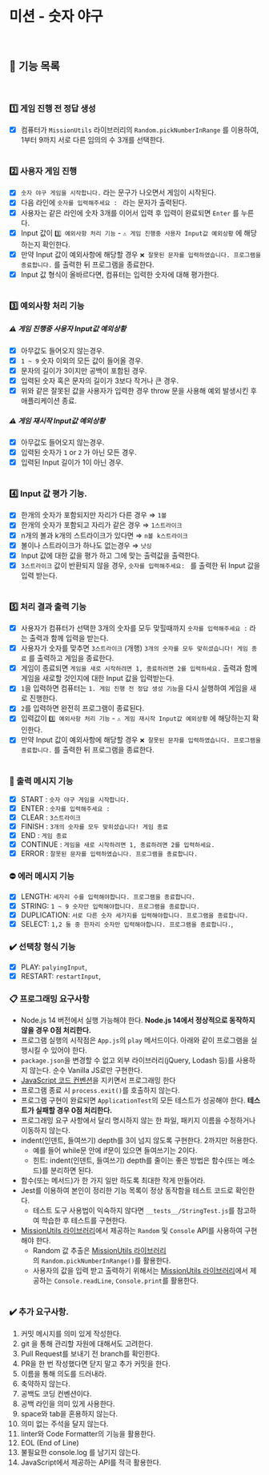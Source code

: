 # 미션 - 숫자 야구

<br>

## 📲 기능 목록

<br>

### 1️⃣ 게임 진행 전 정답 생성

- [x] 컴퓨터가 `MissionUtils` 라이브러리의 `Random.pickNumberInRange` 를 이용하여, 1부터 9까지 서로 다른 임의의 수 3개를 선택한다.<br>
      <br>

### 2️⃣ 사용자 게임 진행

- [x] `숫자 야구 게임을 시작합니다.` 라는 문구가 나오면서 게임이 시작된다. <br>
- [x] 다음 라인에 `숫자를 입력해주세요 : ` 라는 문자가 출력된다. <br>
- [x] 사용자는 같은 라인에 숫자 3개를 이어서 입력 후 입력이 완료되면 `Enter` 를 누른다. <br>
- [x] Input 값이 `3️⃣ 예외사항 처리 기능` - `⚠️ 게임 진행중 사용자 Input값 예외상황` 에 해당하는지 확인한다.
- [x] 만약 Input 값이 예외사항에 해당할 경우 `❌ 잘못된 문자를 입력하였습니다. 프로그램을 종료합니다.` 를 출력한 뒤 프로그램을 종료한다. <br>
- [x] Input 값 형식이 올바르다면, 컴퓨터는 입력한 숫자에 대해 평가한다. <br>
      <br>

### 3️⃣ 예외사항 처리 기능

##### ⚠️ 게임 진행중 사용자 Input값 예외상황

- [x] 아무값도 들어오지 않는경우.
- [x] `1 ~ 9` 숫자 이외의 모든 값이 들어올 경우.
- [x] 문자의 길이가 3이지만 공백이 포함된 경우.
- [x] 입력된 숫자 혹은 문자의 길이가 3보다 작거나 큰 경우.
- [x] 위와 같은 잘못된 값을 사용자가 입력한 경우 throw 문을 사용해 예외 발생시킨 후 애플리케이션 종료.

##### ⚠️ 게임 재시작 Input값 예외상황

- [x] 아무값도 들어오지 않는경우.
- [x] 입력된 숫자가 `1` or `2` 가 아닌 모든 경우.
- [x] 입력된 Input 길이가 1이 아닌 경우.<br>
      <br>

### 4️⃣ Input 값 평가 기능.

- [x] 한개의 숫자가 포함되지만 자리가 다른 경우 ⇒ `1볼`
- [x] 한개의 숫자가 포함되고 자리가 같은 경우 ⇒ `1스트라이크`
- [x] n개의 볼과 k개의 스트라이크가 있다면 ⇒ `n볼 k스트라이크`
- [x] 볼이나 스트라이크가 하나도 없는경우 ⇒ `낫싱`
- [x] Input 값에 대한 값을 평가 하고 그에 맞는 출력값을 출력한다.
- [x] `3스트라이크` 값이 반환되지 않을 경우, `숫자를 입력해주세요: ` 를 출력한 뒤 Input 값을 입력 받는다.<br>
      <br>

### 5️⃣ 처리 결과 출력 기능

- [x] 사용자가 컴퓨터가 선택한 3개의 숫자를 모두 맞힐때까지 `숫자를 입력해주세요 :` 라는 출력과 함께 입력을 받는다.
- [x] 사용자가 숫자를 맞추면 `3스트라이크` (개행) `3개의 숫자를 모두 맞히셨습니다! 게임 종료` 를 출력하고 게임을 종료한다.
- [x] 게임이 종료되면 `게임을 새로 시작하려면 1, 종료하려면 2를 입력하세요.` 출력과 함께 게임을 새로할 것인지에 대한 Input 값을 입력받는다.
- [x] `1`을 입력하면 컴퓨터는 `1. 게임 진행 전 정답 생성 기능`을 다시 실행하여 게임을 새로 진행한다.
- [x] `2`를 입력하면 완전히 프로그램이 종료된다.
- [x] 입력값이 `3️⃣ 예외사항 처리 기능` - `⚠️ 게임 재시작 Input값 예외상황` 에 해당하는지 확인한다.
- [x] 만약 Input 값이 예외사항에 해당할 경우 `❌ 잘못된 문자를 입력하였습니다. 프로그램을 종료합니다.` 를 출력한 뒤 프로그램을 종료한다. <br>
      <br>

### 📨 출력 메시지 기능

- [x] START : `숫자 야구 게임을 시작합니다.`
- [x] ENTER : `숫자를 입력해주세요 : `
- [x] CLEAR : `3스트라이크`
- [x] FINISH : `3개의 숫자를 모두 맞히셨습니다! 게임 종료`
- [x] END : `게임 종료`
- [x] CONTINUE : `게임을 새로 시작하려면 1, 종료하려면 2를 입력하세요.`
- [x] ERROR : `잘못된 문자를 입력하였습니다. 프로그램을 종료합니다.`<br>

### ⛔ 에러 메시지 기능

- [x] LENGTH: `세자리 수를 입력해야합니다. 프로그램을 종료합니다.`
- [x] STRING: `1 ~ 9 숫자만 입력해야합니다. 프로그램을 종료합니다.`
- [x] DUPLICATION: `서로 다른 숫자 세가지를 입력해야합니다. 프로그램을 종료합니다.`
- [x] SELECT: `1,2 둘 중 한자리 숫자만 입력해야합니다. 프로그램을 종료합니다.`,<br>

### ✔️ 선택창 형식 기능

- [x] PLAY: `palyingInput`,
- [x] RESTART: `restartInput`,<br>

### 📋 프로그래밍 요구사항

- Node.js 14 버전에서 실행 가능해야 한다. **Node.js 14에서 정상적으로 동작하지 않을 경우 0점 처리한다.**
- 프로그램 실행의 시작점은 `App.js`의 `play` 메서드이다. 아래와 같이 프로그램을 실행시킬 수 있어야 한다.
- `package.json`을 변경할 수 없고 외부 라이브러리(jQuery, Lodash 등)를 사용하지 않는다. 순수 Vanilla JS로만 구현한다.
- [JavaScript 코드 컨벤션](https://github.com/woowacourse/woowacourse-docs/tree/main/styleguide/javascript)을 지키면서 프로그래밍 한다
- 프로그램 종료 시 `process.exit()`를 호출하지 않는다.
- 프로그램 구현이 완료되면 `ApplicationTest`의 모든 테스트가 성공해야 한다. **테스트가 실패할 경우 0점 처리한다.**
- 프로그래밍 요구 사항에서 달리 명시하지 않는 한 파일, 패키지 이름을 수정하거나 이동하지 않는다.
- indent(인덴트, 들여쓰기) depth를 3이 넘지 않도록 구현한다. 2까지만 허용한다.
  - 예를 들어 while문 안에 if문이 있으면 들여쓰기는 2이다.
  - 힌트: indent(인덴트, 들여쓰기) depth를 줄이는 좋은 방법은 함수(또는 메소드)를 분리하면 된다.
- 함수(또는 메서드)가 한 가지 일만 하도록 최대한 작게 만들어라.
- Jest를 이용하여 본인이 정리한 기능 목록이 정상 동작함을 테스트 코드로 확인한다.
  - 테스트 도구 사용법이 익숙하지 않다면 `__tests__/StringTest.js`를 참고하여 학습한 후 테스트를 구현한다.
- [MissionUtils 라이브러리](https://github.com/woowacourse-projects/javascript-mission-utils#mission-utils)에서 제공하는 `Random` 및 `Console` API를 사용하여 구현해야 한다.
  - Random 값 추출은 [MissionUtils 라이브러리](https://github.com/woowacourse-projects/javascript-mission-utils#mission-utils)의 `Random.pickNumberInRange()`를 활용한다.
  - 사용자의 값을 입력 받고 출력하기 위해서는 [MissionUtils 라이브러리](https://github.com/woowacourse-projects/javascript-mission-utils#mission-utils)에서 제공하는 `Console.readLine`, `Console.print`를 활용한다.<br>
    <br>

### ✔️ 추가 요구사항.

1. 커밋 메시지를 의미 있게 작성한다.
2. git 을 통해 관리할 자원에 대해서도 고려한다.
3. Pull Request를 보내기 전 branch를 확인한다.
4. PR을 한 번 작성했다면 닫지 말고 추가 커밋을 한다.
5. 이름을 통해 의도를 드러내라.
6. 축약하지 않는다.
7. 공백도 코딩 컨벤션이다.
8. 공백 라인을 의미 있게 사용한다.
9. space와 tab을 혼용하지 않는다.
10. 의미 없는 주석을 달지 않는다.
11. linter와 Code Formatter의 기능을 활용한다.
12. EOL (End of Line)
13. 불필요한 console.log 를 남기지 않는다.
14. JavaScript에서 제공하는 API를 적극 활용한다.
